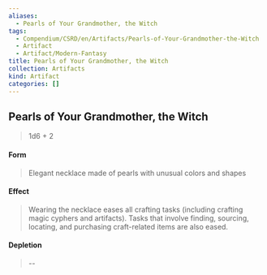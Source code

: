 ```yaml
---
aliases:
  - Pearls of Your Grandmother, the Witch
tags:
  - Compendium/CSRD/en/Artifacts/Pearls-of-Your-Grandmother-the-Witch
  - Artifact
  - Artifact/Modern-Fantasy
title: Pearls of Your Grandmother, the Witch
collection: Artifacts
kind: Artifact
categories: []
---
```

## Pearls of Your Grandmother, the Witch  
  
>1d6  + 2  
#### Form  
>Elegant necklace made of pearls with unusual colors and shapes    
#### Effect  
> Wearing the necklace eases all crafting tasks (including crafting magic cyphers and artifacts). Tasks that involve finding, sourcing, locating, and purchasing craft-related items are also eased.  
  
#### Depletion   
>--